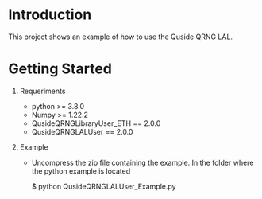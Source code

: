 # Introduction 
This project shows an example of how to use the Quside QRNG LAL.

# Getting Started
1.	Requeriments 
    - python >= 3.8.0
    - Numpy >= 1.22.2
    - QusideQRNGLibraryUser_ETH == 2.0.0
    - QusideQRNGLALUser == 2.0.0
    
2.  Example
    - Uncompress the zip file containing the example. In the folder where the python example is located
    
        $ python QusideQRNGLALUser_Example.py